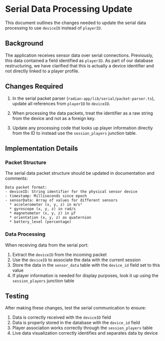 # Serial Data Processing Update

This document outlines the changes needed to update the serial data processing to use `deviceID` instead of `playerID`.

## Background

The application receives sensor data over serial connections. Previously, this data contained a field identified as `playerID`. As part of our database restructuring, we have clarified that this is actually a device identifier and not directly linked to a player profile.

## Changes Required

1. In the serial packet parser (`radian-app/lib/serial/packet-parser.ts`), update all references from `playerID` to `deviceID`.

2. When processing the data packets, treat the identifier as a raw string from the device and not as a foreign key.

3. Update any processing code that looks up player information directly from the ID to instead use the `session_players` junction table.

## Implementation Details

### Packet Structure

The serial data packet structure should be updated in documentation and comments:

```
Data packet format:
- deviceID: String identifier for the physical sensor device
- timestamp: Milliseconds since epoch
- sensorData: Array of values for different sensors
  * accelerometer (x, y, z) in m/s²
  * gyroscope (x, y, z) in rad/s
  * magnetometer (x, y, z) in μT
  * orientation (x, y, z) as quaternion
  * battery_level (percentage)
```

### Data Processing

When receiving data from the serial port:

1. Extract the `deviceID` from the incoming packet
2. Use the `deviceID` to associate the data with the current session
3. Store the data in the `sensor_data` table with the `device_id` field set to this value
4. If player information is needed for display purposes, look it up using the `session_players` junction table

## Testing

After making these changes, test the serial communication to ensure:

1. Data is correctly received with the `deviceID` field
2. Data is properly stored in the database with the `device_id` field
3. Player association works correctly through the `session_players` table
4. Live data visualization correctly identifies and separates data by device 